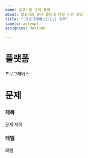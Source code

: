 ```yaml
---
name: 알고리즘 문제 풀이
about: 알고리즘 문제 풀이에 대한 이슈 생성
title: "[프로그래머스][Lv] 제목"
labels: attempt
assignees: dosion9

---
```


# 플랫폼
프로그래머스

# 문제
### 제목
문제 제목

### 레벨
레벨
